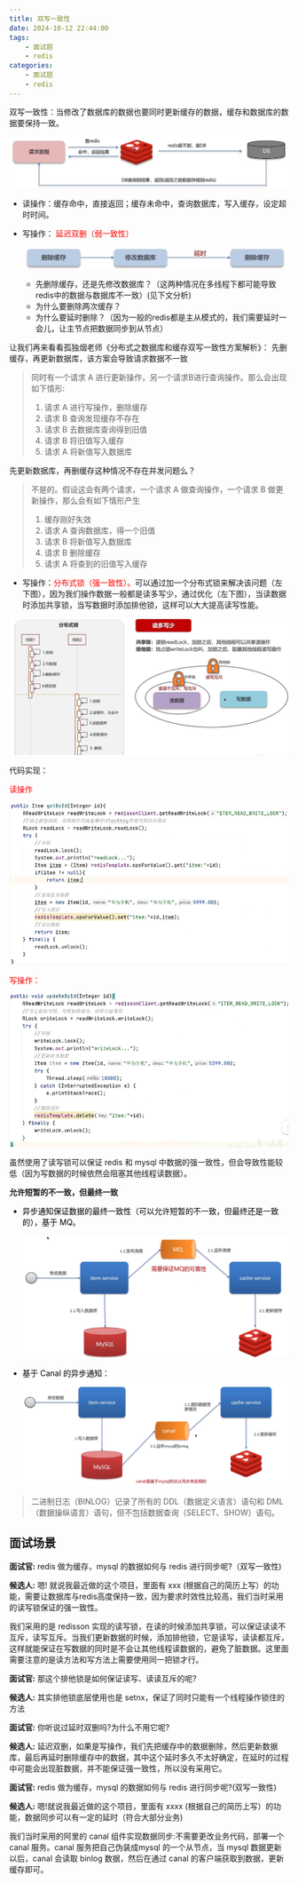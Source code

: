 ```yaml
---
title: 双写一致性
date: 2024-10-12 22:44:00
tags:
    - 面试题
    - redis
categories:
    - 面试题
    - redis
---
```


双写一致性：当修改了数据库的数据也要同时更新缓存的数据，缓存和数据库的数据要保持一致。

![](../../../images/面试题/redis/9.png)

+ 读操作：缓存命中，直接返回；缓存未命中，查询数据库，写入缓存，设定超时时间。
+ 写操作：<font style="color:rgb(255, 0, 1);"> 延迟双删（弱一致性）</font>

    ![](../../../images/面试题/redis/10.png)


  - 先删除缓存，还是先修改数据库？（这两种情况在多线程下都可能导致redis中的数据与数据库不一致）(见下文分析)
  - 为什么要删除两次缓存？
  - 为什么要延时删除？（因为一般的redis都是主从模式的，我们需要延时一会儿，让主节点把数据同步到从节点）


让我们再来看看孤独烟老师《分布式之数据库和缓存双写一致性方案解析》：
先删缓存，再更新数据库，该方案会导致请求数据不一致
> 同时有一个请求 A 进行更新操作，另一个请求B进行查询操作。那么会出现如下情形:
> 1) 请求 A 进行写操作，删除缓存
> 2) 请求 B 查询发现缓存不存在
> 3) 请求 B 去数据库查询得到旧值
> 4) 请求 B 将旧值写入缓存
> 5) 请求 A 将新值写入数据库

先更新数据库，再删缓存这种情况不存在并发问题么？

> 不是的。假设这会有两个请求，一个请求 A 做查询操作，一个请求 B 做更新操作，那么会有如下情形产生
> 1) 缓存刚好失效
> 2) 请求 A 查询数据库，得一个旧值
> 3) 请求 B 将新值写入数据库
> 4) 请求 B 删除缓存
> 5) 请求 A 将查到的旧值写入缓存

+ 写操作：<font style="color:rgb(255, 0, 1);">分布式锁（强一致性）。</font>可以通过加一个分布式锁来解决该问题（左下图），因为我们操作数据一般都是读多写少，通过优化（左下图），当读数据时添加共享锁，当写数据时添加排他锁，这样可以大大提高读写性能。

![](../../../images/面试题/redis/11.png)

代码实现：

<font style="color:rgb(255, 0, 1);">读操作</font>

![](../../../images/面试题/redis/12.png)

<font style="color:rgb(255, 0, 1);">写操作：</font>

![](../../../images/面试题/redis/13.png)

虽然使用了读写锁可以保证 redis 和 mysql 中数据的强一致性，但会导致性能较低（因为写数据的时候依然会阻塞其他线程读数据）。



**允许短暂的不一致，但最终一致**

+ <font style="color:rgb(0, 0, 0);">异步通知保证数据的最终一致性（可以允许短暂的不一致，但最终还是一致的），基于 MQ。</font>

    ![](../../../images/面试题/redis/14.png)

+ <font style="color:rgb(0, 0, 0);">基于 Canal 的异步通知：</font>
    ![](../../../images/面试题/redis/15.png)

> 二进制日志（BINLOG）记录了所有的 DDL（数据定义语言）语句和 DML（数据操纵语言）语句，但不包括数据查询（SELECT、SHOW）语句。


## 面试场景

**面试官:** redis 做为缓存，mysql 的数据如何与 redis 进行同步呢?（双写一致性)

**候选人:** 嗯! 就说我最近做的这个项目，里面有 xxx (根据自己的简历上写）的功能，需要让数据库与redis高度保持一致，因为要求时效性比较高，我们当时采用的读写锁保证的强一致性。

我们采用的是 redisson 实现的读写锁，在读的时候添加共享锁，可以保证读读不互斥，读写互斥。当我们更新数据的时候，添加排他锁，它是读写，读读都互斥，这样就能保证在写数据的同时是不会让其他线程读数据的，避免了脏数据。这里面需要注意的是读方法和写方法上需要使用同一把锁才行。

**面试官:** 那这个排他锁是如何保证读写、读读互斥的呢?

**候选人:** 其实排他锁底层使用也是 setnx，保证了同时只能有一个线程操作锁住的方法

**面试官:** 你听说过延时双删吗?为什么不用它呢?

**候选人:** 延迟双删，如果是写操作，我们先把缓存中的数据删除，然后更新数据库，最后再延时删除缓存中的数据，其中这个延时多久不太好确定，在延时的过程中可能会出现脏数据，并不能保证强一致性，所以没有采用它。

**面试官:** redis 做为缓存，mysql 的数据如何与 redis 进行同步呢?(双写一致性)

**候选人:** 嗯!就说我最近做的这个项目，里面有 xxxx (根据自己的简历上写）的功能，数据同步可以有一定的延时（符合大部分业务)

我们当时采用的阿里的 canal 组件实现数据同步:不需要更改业务代码，部署一个 canal 服务。canal 服务把自己伪装成mysql 的一个从节点，当 mysql 数据更新以后，canal 会读取 binlog 数据，然后在通过 canal 的客户端获取到数据，更新缓存即可。